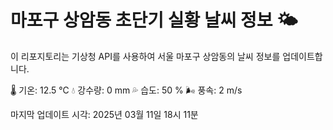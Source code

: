 
# 마포구 상암동 초단기 실황 날씨 정보 🌤️

이 리포지토리는 기상청 API를 사용하여 서울 마포구 상암동의 날씨 정보를 업데이트합니다. 

🌡️ 기온: 12.5 ℃
💧 강수량: 0 mm
💦 습도: 50 %
🌬️ 풍속: 2 m/s

마지막 업데이트 시각: 2025년 03월 11일 18시 11분    
